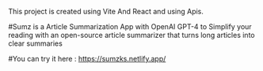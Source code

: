 This project is created using Vite And React and using Apis.

#Sumz is a Article Summarization App with OpenAI GPT-4 to Simplify your reading with an open-source article summarizer that turns long articles into clear summaries

#You can try it here : https://sumzks.netlify.app/
